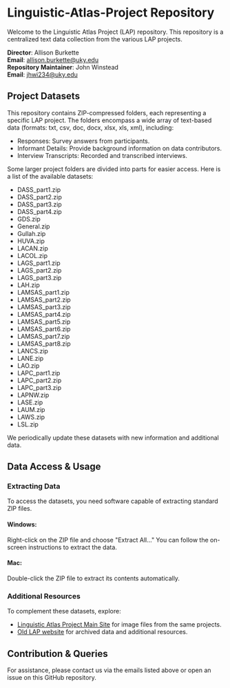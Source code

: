# Linguistic-Atlas-Project Repository

Welcome to the Linguistic Atlas Project (LAP) repository. This repository is a centralized text data collection from the various LAP projects.

**Director**: Allison Burkette  
**Email**: [allison.burkette@uky.edu](mailto:allison.burkette@uky.edu)  
**Repository Maintainer**: John Winstead  
**Email**: [jhwi234@uky.edu](mailto:jhwi234@uky.edu)

## Project Datasets
This repository contains ZIP-compressed folders, each representing a specific LAP project. The folders encompass a wide array of text-based data (formats: txt, csv, doc, docx, xlsx, xls, xml), including:

- Responses: Survey answers from participants.
- Informant Details: Provide background information on data contributors.
- Interview Transcripts: Recorded and transcribed interviews.

Some larger project folders are divided into parts for easier access. Here is a list of the available datasets:

- DASS_part1.zip
- DASS_part2.zip
- DASS_part3.zip
- DASS_part4.zip
- GDS.zip
- General.zip
- Gullah.zip
- HUVA.zip
- LACAN.zip
- LACOL.zip
- LAGS_part1.zip
- LAGS_part2.zip
- LAGS_part3.zip
- LAH.zip
- LAMSAS_part1.zip
- LAMSAS_part2.zip
- LAMSAS_part3.zip
- LAMSAS_part4.zip
- LAMSAS_part5.zip
- LAMSAS_part6.zip
- LAMSAS_part7.zip
- LAMSAS_part8.zip
- LANCS.zip
- LANE.zip
- LAO.zip
- LAPC_part1.zip
- LAPC_part2.zip
- LAPC_part3.zip
- LAPNW.zip
- LASE.zip
- LAUM.zip
- LAWS.zip
- LSL.zip

We periodically update these datasets with new information and additional data.

## Data Access & Usage
### Extracting Data
To access the datasets, you need software capable of extracting standard ZIP files.

#### Windows:
Right-click on the ZIP file and choose "Extract All..." You can follow the on-screen instructions to extract the data.

#### Mac:
Double-click the ZIP file to extract its contents automatically.

### Additional Resources
To complement these datasets, explore:
- [Linguistic Atlas Project Main Site](https://linguisticatlasproject.org/) for image files from the same projects.
- [Old LAP website](https://www.lap.uga.edu/Projects/) for archived data and additional resources.

## Contribution & Queries
For assistance, please contact us via the emails listed above or open an issue on this GitHub repository.
